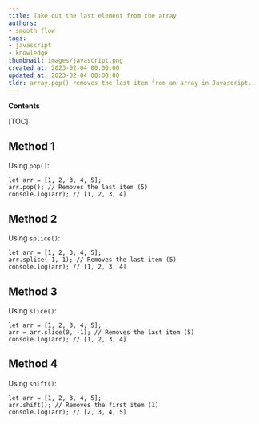 ```yaml
---
title: Take out the last element from the array
authors:
- smooth_flow
tags:
- javascript
- knowledge
thumbnail: images/javascript.png
created_at: 2023-02-04 00:00:00
updated_at: 2023-02-04 00:00:00
tldr: array.pop() removes the last item from an array in Javascript.
---
```


**Contents**

[TOC]

## Method 1 
Using `pop()`:

```
let arr = [1, 2, 3, 4, 5];
arr.pop(); // Removes the last item (5)
console.log(arr); // [1, 2, 3, 4]
```

## Method 2 
Using `splice()`:

```
let arr = [1, 2, 3, 4, 5];
arr.splice(-1, 1); // Removes the last item (5)
console.log(arr); // [1, 2, 3, 4]
```

## Method 3 
Using `slice()`:

```
let arr = [1, 2, 3, 4, 5];
arr = arr.slice(0, -1); // Removes the last item (5)
console.log(arr); // [1, 2, 3, 4]
```

## Method 4 
Using `shift()`:

```
let arr = [1, 2, 3, 4, 5];
arr.shift(); // Removes the first item (1)
console.log(arr); // [2, 3, 4, 5]
```
